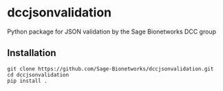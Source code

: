 # dccjsonvalidation
Python package for JSON validation by the Sage Bionetworks DCC group

## Installation
```
git clone https://github.com/Sage-Bionetworks/dccjsonvalidation.git
cd dccjsonvalidation
pip install .
```
